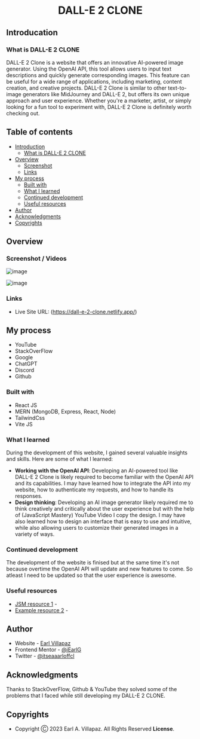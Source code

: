 # <h1 align="center"> DALL-E 2 CLONE </h1>

## Introducation

### What is DALL-E 2 CLONE
DALL-E 2 Clone is a website that offers an innovative AI-powered image generator. Using the OpenAI API, this tool allows users to input text descriptions and quickly generate corresponding images. This feature can be useful for a wide range of applications, including marketing, content creation, and creative projects. DALL-E 2 Clone is similar to other text-to-image generators like MidJourney and DALL-E 2, but offers its own unique approach and user experience. Whether you're a marketer, artist, or simply looking for a fun tool to experiment with, DALL-E 2 Clone is definitely worth checking out.

## Table of contents

- [Introduction](#introduction)
  - [What is DALL-E 2 CLONE](#what-is-dall-e-2-clone)
- [Overview](#overview)
  - [Screenshot](#screenshot)
  - [Links](#links)
- [My process](#my-process)
  - [Built with](#built-with)
  - [What I learned](#what-i-learned)
  - [Continued development](#continued-development)
  - [Useful resources](#useful-resources)
- [Author](#author)
- [Acknowledgments](#acknowledgments)
- [Copyrights](#copyrights)

## Overview

### Screenshot / Videos

![image](https://user-images.githubusercontent.com/91045673/226783957-97d22941-dd1f-48c7-9f2b-8cd19584ad27.png)

![image](https://user-images.githubusercontent.com/91045673/226784269-3823b21a-52bf-4cf5-b2cd-3e0b688bb294.png)

### Links

- Live Site URL: (https://dall-e-2-clone.netlify.app/)

## My process

- YouTube
- StackOverFlow
- Google
- ChatGPT
- Discord
- Github

### Built with

- React JS
- MERN (MongoDB, Express, React, Node)
- TailwindCss
- Vite JS

### What I learned

During the development of this website, I gained several valuable insights and skills. Here are some of what I learned:
 - **Working with the OpenAI API**: Developing an AI-powered tool like DALL-E 2 Clone is likely required to become familiar with the OpenAI API and its capabilities. 
 I may have learned how to integrate the API into my website, how to authenticate my requests, and how to handle its responses.
 - **Design thinking**: Developing an AI image generator likely required me to think creatively and critically about the user experience but with the help of (JavaScript Mastery) YouTube Video I copy the design. I may have also learned how to design an interface that is easy to use and intuitive, while also allowing users to customize their generated images in a variety of ways.

### Continued development

The development of the website is finised but at the same time it's not because overtime the OpenAI API will update and new features to come. So atleast I need to 
be updated so that the user experience is awesome.

### Useful resources

- [JSM resource 1](https://youtu.be/EyIvuigqDoA) - 
- [Example resource 2]() - 

## Author

- Website - [Earl Villapaz](https://iearl-v.me/)
- Frontend Mentor - [@iEarlG](https://www.frontendmentor.io/profile/iEarlG)
- Twitter - [@itseaaarloffcl](https://www.twitter.com/itseaaarloffcl)


## Acknowledgments

Thanks to StackOverFlow, Github & YouTube they solved some of the problems that I faced while still developing my DALL-E 2 CLONE.

## Copyrights

- Copyright Ⓒ 2023 Earl A. Villapaz. All Rights Reserved **License**.

